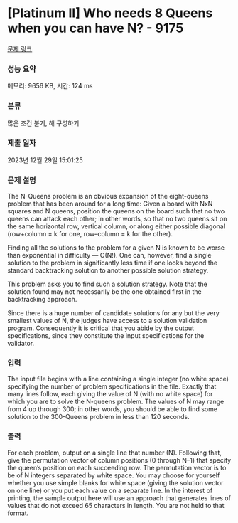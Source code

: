 # [Platinum II] Who needs 8 Queens when you can have N? - 9175 

[문제 링크](https://www.acmicpc.net/problem/9175) 

### 성능 요약

메모리: 9656 KB, 시간: 124 ms

### 분류

많은 조건 분기, 해 구성하기

### 제출 일자

2023년 12월 29일 15:01:25

### 문제 설명

<p>The N-Queens problem is an obvious expansion of the eight-queens problem that has been around for a long time: Given a board with NxN squares and N queens, position the queens on the board such that no two queens can attack each other; in other words, so that no two queens sit on the same horizontal row, vertical column, or along either possible diagonal (row+column = k for one, row–column = k for the other).</p>

<p>Finding all the solutions to the problem for a given N is known to be worse than exponential in difficulty — O(N!). One can, however, find a single solution to the problem in significantly less time if one looks beyond the standard backtracking solution to another possible solution strategy.</p>

<p>This problem asks you to find such a solution strategy. Note that the solution found may not necessarily be the one obtained first in the backtracking approach.</p>

<p>Since there is a huge number of candidate solutions for any but the very smallest values of N, the judges have access to a solution validation program. Consequently it is critical that you abide by the output specifications, since they constitute the input specifications for the validator.</p>

### 입력 

 <p>The input file begins with a line containing a single integer (no white space) specifying the number of problem specifications in the file. Exactly that many lines follow, each giving the value of N (with no white space) for which you are to solve the N-queens problem. The values of N may range from 4 up through 300; in other words, you should be able to find some solution to the 300-Queens problem in less than 120 seconds.</p>

### 출력 

 <p>For each problem, output on a single line that number (N). Following that, give the permutation vector of column positions (0 through N–1) that specify the queen’s position on each succeeding row. The permutation vector is to be of N integers separated by white space. You may choose for yourself whether you use simple blanks for white space (giving the solution vector on one line) or you put each value on a separate line. In the interest of printing, the sample output here will use an approach that generates lines of values that do not exceed 65 characters in length. You are not held to that format.</p>

